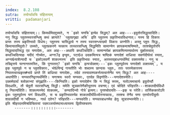 ```yaml
---
index:  8.2.108
sutra:  तयोर्य्वावचि संहितायाम्
vritti:  padamanjari
---
```


	तयोर्य्वावचि संहितायाम्।। किमर्थमिदमुच्यते, न `इको यणचि`इत्येव सिद्धम्? अत आह----इदुतोरसिद्धत्वादिति। ननु सिद्धः प्लुतस्स्वरसन्धिषु कथं ज्ञायते? `प्लुतप्रगृह्या अचि` इति प्लुतस्य प्रकृतिभावविधानात्। यस्य हि विकारः प्राप्तः तस्य प्रकृतिभावो विधेयः; प्लुतस्य चासिद्धत्वे न तस्य स्वरसन्ध्याख्यो विकारः प्राप्नोति। अस्तु प्लुतः सिद्धः, किमायातमिदुतोः? उच्यते, प्लुतप्रकरणे यत्काय तत्स्वरसन्धिषु सिद्धमिति सामान्येन ज्ञापकमाश्रयिष्यते, ततश्चेदुतोरपि सिद्धत्वादत्सिद्ध एव यणादेशः, अत आह---अथापि कथञ्चिदिति। सामान्यपेक्षं ज्ञापकमित्यस्यार्थस्य दुर्ज्ञातत्वात् कथञ्चिदित्याहः यदीदं नोच्येत, अग्ना7इ इन्द्रम, पटा6उ उदकमित्यत्र षाष्ठिकं यणादेशं वाधित्वा सवर्णदीर्घत्वं स्यात्, अग्ना6याशेत्यादौ च `इकोऽसवर्णे शाकल्यस्य` इति प्रकृतिभावः स्यात्, अतस्तद्बाधनार्थमिदं वक्तव्यमेव। ननु च तन्निवृत्तये यत्नान्तरमस्ति, किं पुनस्तत्? `इको यणचि` इत्यत्रोक्तम्---`इकः प्लुतपूर्वस्य यणादेशो वक्तव्यम्`, य इक् प्लुतपूर्वः न च प्लुतविकारः, भो6यिन्द्रं गायतीति भोः शब्दस्य छान्दसः प्लुतः, ततः परस्येकारस्य निपातत्वात्प्रकृत#भावे प्राप्ते तिं बाधित्वा यणादेशः, तदेवं तस्यावश्यकर्त्तव्यत्वात्तेनैव यण् सिद्धः? अत आह----अथापीति। यण्स्वरनिवृत्त्यर्थमिति। यणाश्रयः स्वरो यण्स्वरः, एतदेव विवृणोति---यणादेशस्येति।
	उक्तमेवार्थं श्लोकाभ्यां संगृह्णाति----किन्त्विति। इको यणादेशेन किं न सिद्धं रूपम्, यतोऽयमाचार्यः इदुतोर्य्वौ विदधाति, तौ चेदुतौ स्वरसन्धिषु सिद्धौ। ममेति सूत्रकारेणैकीभूतस्य वचनम्। एवं चोदिते परिहरति---शाकलदीर्घविधौ तु निवर्त्याविति। शाकल्यस्येदं शाकलम्, `कण्वादिभ्यो गोत्रे`इत्यण्। पुनश्चोदयति---इक् च परेति। वार्त्तिककारोऽपि इकः प्लुतपूर्वस्य यणं विदधाति, स च प्रकृतिभावस्येव शाकलदीर्घविध्योरप्यपवादः, ततश्च तेनैव यणा एतयोरपीदुतोः शावलदीर्घौ न भविष्यतः, नार्थ एतेन? परिहरति---यण्स्वरेति। यण्स्वरबाधनमेव हेतुः सूत्रारम्भस्येति।।
	इति श्रीहरदत्तमिश्रविचितायां पदमञ्जर्यामष्टमाध्यायस्य द्वितीयश्चरणः
		-------।।।।।।।।।।-------- 


